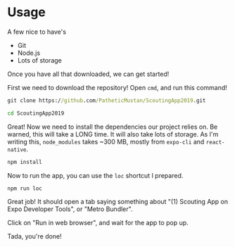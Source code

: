 # Usage

A few nice to have's

- Git
- Node.js
- Lots of storage

Once you have all that downloaded, we can get started!

First we need to download the repository! Open `cmd`, and run this command!

```cmd
git clone https://github.com/PatheticMustan/ScoutingApp2019.git

cd ScoutingApp2019
```

Great! Now we need to install the dependencies our project relies on. Be warned, this will take a LONG time. It will also take lots of storage. As I'm writing this, `node_modules` takes ~300 MB, mostly from `expo-cli` and `react-native`.

```cmd
npm install
```

Now to run the app, you can use the `loc` shortcut I prepared.

```cmd
npm run loc
```

Great job! It should open a tab saying something about "(1) Scouting App on Expo Developer Tools", or "Metro Bundler".

Click on "Run in web browser", and wait for the app to pop up.

Tada, you're done!
